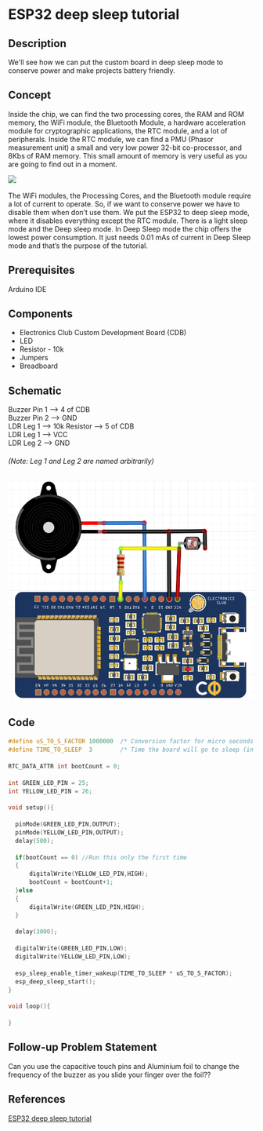 # ESP32 deep sleep tutorial
## Description
We'll see how we can put the custom board in deep sleep mode to conserve power and make projects battery friendly.       
## Concept
Inside the chip, we can find the two processing cores, the RAM and ROM memory, the WiFi module, the Bluetooth Module, a hardware acceleration module for cryptographic applications, the RTC module, and a lot of peripherals. Inside the RTC module, we can find a PMU (Phasor measurement unit) a small and very low power 32-bit co-processor, and 8Kbs of RAM memory. This small amount of memory is very useful as you are going to find out in a moment. 

![](https://content.instructables.com/ORIG/FHZ/LVVU/JG74UWE7/FHZLVVUJG74UWE7.jpg?auto=webp&frame=1&width=1024&height=1024&fit=bounds&md=df551b0e8ae4bc735b4e26d1fd4cfa83)

The WiFi modules, the Processing Cores, and the Bluetooth module require a lot of current to operate. So, if we want to conserve power we have to disable them when don’t use them. We put the ESP32 to deep sleep mode, where it disables everything except the RTC module. There is a light sleep mode and the Deep sleep mode. In Deep Sleep mode the chip offers the lowest power consumption. It just needs 0.01 mAs of current in Deep Sleep mode and that’s the purpose of the tutorial.
## Prerequisites
Arduino IDE
## Components
* Electronics Club Custom Development Board (CDB)          
* LED
* Resistor - 10k
* Jumpers
* Breadboard   
## Schematic
Buzzer Pin 1 --> 4 of CDB             
Buzzer Pin 2 --> GND                    
LDR Leg 1 --> 10k Resistor --> 5 of CDB              
LDR Leg 1 --> VCC           
LDR Leg 2 --> GND               
###### (Note: Leg 1 and Leg 2 are named arbitrarily)
![](Images/Theremin.png)
## Code
```c
#define uS_TO_S_FACTOR 1000000  /* Conversion factor for micro seconds to seconds */
#define TIME_TO_SLEEP  3        /* Time the board will go to sleep (in seconds) */

RTC_DATA_ATTR int bootCount = 0;

int GREEN_LED_PIN = 25;
int YELLOW_LED_PIN = 26;

void setup(){

  pinMode(GREEN_LED_PIN,OUTPUT);
  pinMode(YELLOW_LED_PIN,OUTPUT);
  delay(500);
  
  if(bootCount == 0) //Run this only the first time
  {
      digitalWrite(YELLOW_LED_PIN,HIGH);
      bootCount = bootCount+1;
  }else
  {
      digitalWrite(GREEN_LED_PIN,HIGH);
  }
  
  delay(3000);

  digitalWrite(GREEN_LED_PIN,LOW);
  digitalWrite(YELLOW_LED_PIN,LOW);

  esp_sleep_enable_timer_wakeup(TIME_TO_SLEEP * uS_TO_S_FACTOR);
  esp_deep_sleep_start();
}

void loop(){
  
}
```
## Follow-up Problem Statement
Can you use the capacitive touch pins and Aluminium foil to change the frequency of the buzzer as you slide your finger over the foil??
## References
[ESP32 deep sleep tutorial](https://www.instructables.com/ESP32-Deep-Sleep-Tutorial/)
